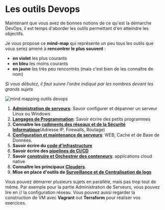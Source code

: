 # Les outils Devops

Maintenant que vous avez de bonnes notions de ce qu'est la démarche DevOps, il
est temps d'aborder les outils permettant d'en atteindre les objectifs.

Je vous propose ce **mind-map** qui représente un peu tous les
outils que vous serez amené à **rencontrer le plus souvent** :

* **en violet** les plus courants
* **en bleu** les moins courants
* **en jaune** les très peu rencontrés (mais c'est bien de les connaître de nom)

_Si vous débutez, il faut suivre l'ordre indiqué par les nombres devant les
grands sujets_

![mind mapping outils devops](/outils/media/formation-outils-devops.png)

1. **[Administration de serveurs](/outils/admin-serveurs/)**: Savoir configurer et dépanner un serveur Linux ou Windows
2. **[Langages de Programmation](/outils/langages-programmation/)**: Savoir écrire des petits programmes
3. **Connaitre les [rudiments des réseaux et de la Sécurité
   Informatique](/outils/reseau-securite/)**(Adresse IP, Firewalls, Routage)
4. **[Configuration et maintenance de serveurs](/outils/configuration-serveurs/)**: WEB, Cache et de Base de Données.
5. **Savoir écrire du [code d'infrastructure](/outils/infra-as-code/)**
6. **Savoir écrire des [pipelines de CI/CD](/outils/ci-cd/)**
7. **Savoir [construire et Orchestrer des conteneurs](/outils/conteneur-orchestration/)**: applications cloud native
8. **Connaître les principaux [Clouders](/outils/cloud/)**.
9. **Mise en place d'outils de [Surveillance et de Centralisation de logs](/outils/surveillance/)**

Vous pouvez démarrer plusieurs sujets en parallèle, mais pas trop tout de même.
Par exemple pour la partie Administration de Serveurs, vous pouvez lire en //
la configuration réseau. Vous pouvez aussi regarder la construction de VM avec
**Vagrant** out **Terraform** pour réaliser vos exercices.

